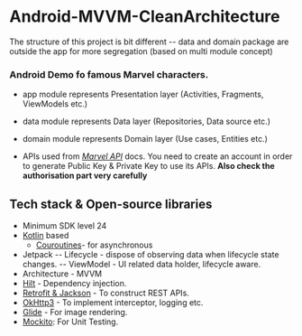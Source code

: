 # Android-MVVM-CleanArchitecture

The structure of this project is bit different -- data and domain package are outside the app for
more segregation (based on multi module concept)

### Android Demo fo famous Marvel characters.

- app module represents Presentation layer (Activities, Fragments, ViewModels etc.)
- data module represents Data layer (Repositories, Data source etc.)
- domain module represents Domain layer (Use cases, Entities etc.)

- APIs used from _[Marvel API](https://developer.marvel.com/docs)_ docs. You need to create an
  account in order to generate Public Key & Private Key to use its APIs.
  **Also check the authorisation part very carefully**

## Tech stack & Open-source libraries

- Minimum SDK level 24
- [Kotlin](https://kotlinlang.org/) based
  + [Couroutines](https://github.com/Kotlin/kotlinx.coroutines)- for asynchronous
- Jetpack -- Lifecycle - dispose of observing data when lifecycle state changes. -- ViewModel - UI
  related data holder, lifecycle aware.
- Architecture - MVVM
- [Hilt](https://dagger.dev/hilt/) - Dependency injection.
- [Retrofit & Jackson](https://github.com/square/retrofit) - To construct REST APIs.
- [OkHttp3](https://github.com/square/okhttp) - To implement interceptor, logging etc.
- [Glide](https://github.com/bumptech/glide) - For image rendering.
- [Mockito](https://developer.android.com/training/testing/unit-testing/local-unit-tests): For Unit
  Testing.
